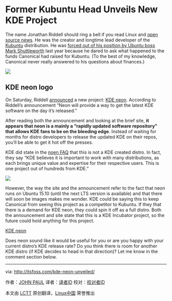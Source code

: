 Former Kubuntu Head Unveils New KDE Project
==============================================

The name Jonathan Riddell should ring a bell if you read Linux and [open source news](http://itsfoss.com/category/news/). He was the creator and longtime lead developer of the [Kubuntu](http://www.kubuntu.org/) distribution. He was [forced out of his position by Ubuntu boss Mark Shuttleworth](http://www.cio.com/article/2926838/linux/mark-shuttleworth-ubuntu-community-council-ask-kubuntu-developer-to-step-down-as-leader.html) last year because he dared to ask what happened to the funds Canonical had raised for Kubuntu. (To the best of my knowledge, Canonical never really answered to his questions about finances.)

![](http://itsfoss.com/wp-content/uploads/2016/02/kde-neon-e1454448724263.png)

## KDE neon logo

On Saturday, Riddell [announced](https://dot.kde.org/2016/01/30/fosdem-announcing-kde-neon) a new project: [KDE neon](http://neon.kde.org.uk/). According to Riddell’s announcement “Neon will provide a way to get the latest KDE software on the day it’s released.”

After reading both the announcement and looking at the brief site, **it appears that neon is a mainly a “rapidly updated software repository” that allows KDE fans to be on the bleeding edge**. Instead of waiting for months for distro developers to release the updated KDE on their repos, you’ll be able to get it hot off the presses.

KDE did state in the [noen FAQ](http://neon.kde.org.uk/faq) that this is not a KDE created distro. In fact, they say “KDE believes it is important to work with many distributions, as each brings unique value and expertise for their respective users. This is one project out of hundreds from KDE.”

![](http://itsfoss.com/wp-content/uploads/2016/02/kde-neon-e1454448830870.jpg)

However, the way the site and the announcement refer to the fact that neon runs on Ubuntu 15.10 (until the next LTS version is available) and that there will soon be images makes me wonder. KDE could be saying this to keep Canonical from seeing this project as a competitor to Kubuntu. If they that there is a demand for KDE neon, they could spin it off as a full distro. Both the announcement and site state that this is a KDE Incubator project, so the future could hold anything for this project.

[KDE neon](http://neon.kde.org.uk/)

Does neon sound like it would be useful for you or are you happy with your current distro’s KDE release rate? Do you think there is room for another KDE distro (if KDE decides to head in that direction)? Let me know in the comment section below.

------------------------------------------------------------------------------

via: http://itsfoss.com/kde-neon-unveiled/

作者：[JOHN PAUL][a]
译者：[译者ID](https://github.com/译者ID)
校对：[校对者ID](https://github.com/校对者ID)

本文由 [LCTT](https://github.com/LCTT/TranslateProject) 原创翻译，[Linux中国](https://linux.cn/) 荣誉推出

[a]:http://itsfoss.com/author/john/


